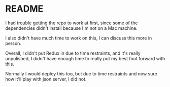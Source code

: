 # README

I had trouble getting the repo to work at first, since some of the dependencies didn't install because I'm not on a Mac machine.

I also didn't have much time to work on this, I can discuss this more in person.

Overall, I didn't put Redux in due to time restraints, and it's really unpolished, I didn't have enough time to really put my best foot forward with this.

Normally I would deploy this too, but due to time restraints and now sure how it'll play with json server, I did not.